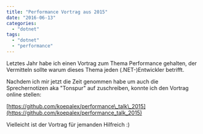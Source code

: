 ```yaml
---
title: "Performance Vortrag aus 2015"
date: "2016-06-13"
categories: 
  - "dotnet"
tags: 
  - "dotnet"
  - "performance"
---
```


Letztes Jahr habe ich einen Vortrag zum Thema Performance gehalten, der Vermitteln sollte warum dieses Thema jeden (.NET-)Entwickler betrifft.

Nachdem ich mir jetzt die Zeit genommen habe um auch die Sprechernotizen aka "Tonspur" auf zuschreiben, konnte ich den Vortrag online stellen:

[https://github.com/koepalex/performance\_talk\_2015](https://github.com/koepalex/performance_talk_2015)

Vielleicht ist der Vortrag für jemanden Hilfreich :)
